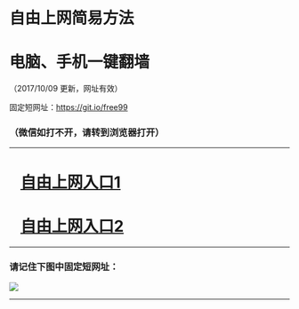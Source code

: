 ﻿# 自由上网简易方法

# 电脑、手机一键翻墙

（2017/10/09 更新，网址有效）

固定短网址：https://git.io/free99

### （微信如打不开，请转到浏览器打开）


***





# &nbsp;&nbsp; <a href="http://ft576629679.fwq-tz-1001.info/fwqtz01.html?t=100900128614 " target="_blank">自由上网入口1</a>
# &nbsp;&nbsp; <a href="http://ft1702830237.fwq-tz-1002.info/fwqtz02.html?t=10090014820 " target="_blank">自由上网入口2</a>
***

### 请记住下图中固定短网址：

<img src="https://s3-us-west-2.amazonaws.com/fwq-1001/yjfq-20170905okok.png" /> 


***

